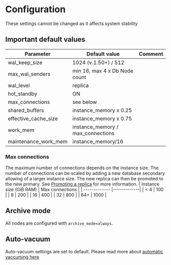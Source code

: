 # Configuration
These settings cannot be changed as it affects system stability
## Important default values
| Parameter        | Default value           | Comment  |
| ------------- |-------------| -----|
| wal_keep_size | 1024 (v.1.50+) / 512 |
| max_wal_senders | min 16, max 4 x Db Node count||
| wal_level | replica ||
| hot_standby |  ON |  |
| max_connections | see below | |
| shared_buffers | instance_memory x 0.25 | |
| effective_cache_size | instance_memory x 0.75 | |
| work_mem | instance_memory / max_connections | |
| maintenance_work_mem | instance_memory/16 | |

### Max connections
The maximum number of connections depends on the instance size.
The number of connections can be scaled by adding a new database secondary allowing of a larger instance size. The new replica can then be promoted to the new primary. See [Promoting a replica](/docs/user/Howto/Promote-a-replica) for more information.
| Instance size (GiB RAM)       | Max connections |
| ------------- |-------------|
| < 4 | 100 |
| 8 | 200 |
| 16 | 400 |
| 32 | 800 |
| 64+ | 1000 |

## Archive mode
All nodes are configured with `archive_mode=always`.

## Auto-vacuum
Auto-vacuum settings are set to default. Please read more about [automatic vaccuming here](https://www.postgresql.org/docs/15/runtime-config-autovacuum.html)


